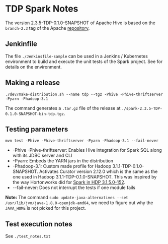 # TDP Spark Notes

The version 2.3.5-TDP-0.1.0-SNAPSHOT of Apache Hive is based on the `branch-2.3` tag of the Apache [repository](https://github.com/apache/spark/tree/branch-2.3).

## Jenkinfile

The file `./Jenkinsfile-sample` can be used in a Jenkins / Kubernetes environment to build and execute the unit tests of the Spark project. See []() for details on the environment.

## Making a release

```
./dev/make-distribution.sh --name tdp --tgz -Phive -Phive-thriftserver -Pyarn -Phadoop-3.1
```

The command generates a `.tar.gz` file of the release at `./spark-2.3.5-TDP-0.1.0-SNAPSHOT-bin-tdp.tgz`.

## Testing parameters

```
mvn test -Phive -Phive-thriftserver -Pyarn -Phadoop-3.1 --fail-never
```

- -Phive -Phive-thriftserver: Enables Hive integration for Spark SQL along with its JDBC server and CLI
- -Pyarn: Embeds the YARN jars in the distribution
- -Phadoop-3.1: Custom made profile for Hadoop 3.1.1-TDP-0.1.0-SNAPSHOT. Activates Curator version 2.12.0 which is the same as the one used in Hadoop 3.1.1-TDP-0.1.0-SNAPSHOT. This was inspired by the way Hortonworks did for [Spark in HDP 3.1.5.0-152](https://github.com/hortonworks/spark2-release/blob/HDP-3.1.5.0-152-tag/pom.xml).
- --fail-never: Does not interrupt the tests if one module fails

**Note:** The command `sudo update-java-alternatives --set /usr/lib/jvm/java-1.8.0-openjdk-amd64`, we need to figure out why the `JAVA_HOME` is not picked for this project.

## Test execution notes

See `./test_notes.txt`